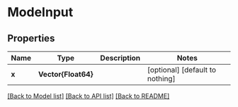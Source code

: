 # ModeInput


## Properties
Name | Type | Description | Notes
------------ | ------------- | ------------- | -------------
**x** | **Vector{Float64}** |  | [optional] [default to nothing]


[[Back to Model list]](../README.md#models) [[Back to API list]](../README.md#api-endpoints) [[Back to README]](../README.md)


